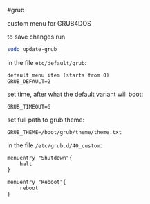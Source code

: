 #grub

custom menu for GRUB4DOS

to save changes run
```sh
sudo update-grub
```

in the file `etc/default/grub`:
```
default menu item (starts from 0)
GRUB_DEFAULT=2
```

set time, after what the default variant will boot:
```
GRUB_TIMEOUT=6
```
set full path to grub theme:
```
GRUB_THEME=/boot/grub/theme/theme.txt
```

in the file `/etc/grub.d/40_custom`:
```
menuentry "Shutdown"{
	halt
}
```
```
menuentry "Reboot"{
	reboot
}
```
